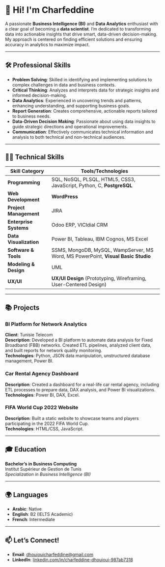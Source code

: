 # 👋 Hi! I'm Charfeddine

A passionate **Business Intelligence (BI)** and **Data Analytics** enthusiast with a clear goal of becoming a **data scientist**. I’m dedicated to transforming data into actionable insights that drive smart, data-driven decision-making. My approach is centered on finding efficient solutions and ensuring accuracy in analytics to maximize impact.

---

## 🛠 Professional Skills

- **Problem Solving**: Skilled in identifying and implementing solutions to complex challenges in data and business contexts.
- **Critical Thinking**: Analyzes and interprets data for strategic insights and informed decision-making.
- **Data Analytics**: Experienced in uncovering trends and patterns, enhancing understanding, and supporting business goals.
- **Report Generation**: Creates comprehensive, actionable reports tailored to business needs.
- **Data-Driven Decision Making**: Passionate about using data insights to guide strategic directions and operational improvements.
- **Communication**: Effectively communicates technical information and analysis to both technical and non-technical audiences.

---

## 🧑‍💻 Technical Skills

| Skill Category         | Tools/Technologies                                                                 |
|------------------------|--------------------------------------------------------------------------------------|
| **Programming**         | SQL, NoSQL, PLSQL, HTML5, CSS3, JavaScript, Python, C, **PostgreSQL**                 |
| **Web Development**     | **WordPress**                                                                       |
| **Project Management**  | JIRA                                                                                 |
| **Enterprise Systems**  | Odoo ERP, VICIdial CRM                                                              |
| **Data Visualization**  | Power BI, Tableau, IBM Cognos, MS Excel                                             |
| **Software & Tools**    | SSMS, MongoDB, MySQL, WampServer, MS Word, MS PowerPoint, **Visual Basic Studio**   |
| **Modeling & Design**   | UML                                                                                 |
| **UX/UI**               | **UX/UI Design** (Prototyping, Wireframing, User-Centered Design)                    |

---

## 📚 Projects

### **BI Platform for Network Analytics**
**Client**: Tunisie Telecom  
**Description**: Developed a BI platform to automate data analysis for Fixed Broadband (FBB) networks. Created ETL pipelines, analyzed client data, and built reports for network quality monitoring.  
**Technologies**: Python, JSON data manipulation, unstructured database management, Power BI.

### **Car Rental Agency Dashboard**
**Description**: Created a dashboard for a real-life car rental agency, including ETL processes to prepare data, DAX analysis, and Power BI visualizations.  
**Technologies**: Power BI, DAX, Excel.

### **FIFA World Cup 2022 Website**
**Description**: Built a static website to showcase teams and players participating in the 2022 FIFA World Cup.  
**Technologies**: HTML/CSS, JavaScript.

---

## 🎓 Education

**Bachelor’s in Business Computing**  
Institut Supérieur de Gestion de Tunis  
*Specialization in Business Intelligence (BI)*

---

## 🌍 Languages

- **Arabic**: Native
- **English**: B2 (IELTS Academic)
- **French**: Intermediate

---

## 📫 Let’s Connect!

- **Email**: [dhouiouicharfeddine@gmail.com](mailto:dhouiouicharfeddine@gmail.com)
- **LinkedIn**: [linkedin.com/in/charfeddine-dhouioui-987ab7318](https://www.linkedin.com/in/charfeddine-dhouioui-987ab7318?utm_source=share&utm_campaign=share_via&utm_content=profile&utm_medium=ios_app)
